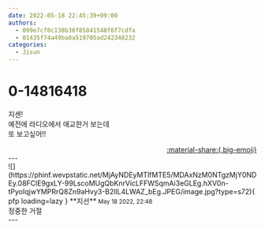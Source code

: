 ```yaml
---
date: 2022-05-18 22:45:39+09:00
authors:
  - 099e7cf0c138b36f85841548f6f7cdfa
  - 01435f74a49ba8a519705ad242348232
categories:
  - Jisun
---
```


# 0-14816418

<div class="post-container" markdown="1">
<div class="content-container md-sidebar__scrollwrap" markdown="1">

지센!<br>예전에 라디오에서 애교한거 보는데<br>또 보고싶어!!

</div>
</div>

<div style="text-align: right;" markdown="1">
<a href="https://weverse.io/fromis9/fanpost/0-14816418" style="text-align: right;">:material-share:{.big-emoji}</a>
</div>
---

<div class="comments-container md-sidebar__scrollwrap" markdown="1">
<div class="comment" markdown="1">
<div class='id-container' markdown="1">
![](https://phinf.wevpstatic.net/MjAyNDEyMTlfMTE5/MDAxNzM0NTgzMjY0NDEy.08FClE9gxLY-99LscoMUgQbKnrVicLFFWSqmAi3eGLEg.hXV0n-tPyoIqjwYMPRrQ8Zn9aHvy3-B2llL4LWAZ_bEg.JPEG/image.jpg?type=s72){ pfp loading=lazy }
**<span class="artist">지선</span>** <small>May 18 2022, 22:48</small><br>
</div>
<div class='comment-body' markdown="1">
정중한 거절
</div>
</div>
</div>
---
